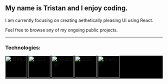 <h2>My name is Tristan and I enjoy coding.</h2>

I am currently focusing on creating aethetically pleasing UI using React. 

Feel free to browse any of my ongoing public projects. 

<hr />
<h3>Technologies:</h3>
<p align="left" style="background-color: black;">
  <img src="https://cdn.svgporn.com/logos/html-5.svg" alt="HTML5" height="70"/>
  <img src="https://cdn.svgporn.com/logos/css-3.svg" alt="CSS3" height="70"/>
  <img src="https://cdn.svgporn.com/logos/javascript.svg" alt="JavaScript" height="70"/>
  <img src="https://cdn.svgporn.com/logos/sass.svg" alt="SCSS" height="70"/>
  <img src="https://cdn.svgporn.com/logos/react.svg" alt="React.js" height="70"/>
</p>

